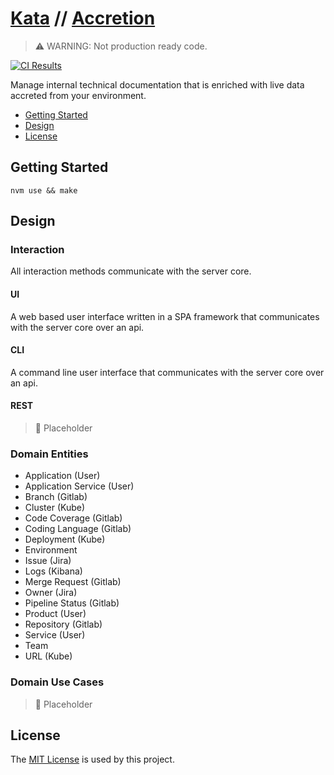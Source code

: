 # [Kata](https://github.com/dbtedman/kata) // [Accretion](https://github.com/dbtedman/kata-accretion)

> ⚠️ WARNING: Not production ready code.

[![CI Results](https://github.com/dbtedman/kata-accretion/workflows/ci/badge.svg)](https://github.com/dbtedman/kata-accretion/actions?workflow=ci)

Manage internal technical documentation that is enriched with live data accreted from your environment.

-   [Getting Started](#getting-started)
-   [Design](#design)
-   [License](#license)

## Getting Started

```shell
nvm use && make
```

## Design

### Interaction

All interaction methods communicate with the server core.

#### UI

A web based user interface written in a SPA framework that communicates with the server core over an api.

#### CLI

A command line user interface that communicates with the server core over an api.

#### REST

> 🚧 Placeholder

### Domain Entities

-   Application (User)
-   Application Service (User)
-   Branch (Gitlab)
-   Cluster (Kube)
-   Code Coverage (Gitlab)
-   Coding Language (Gitlab)
-   Deployment (Kube)
-   Environment
-   Issue (Jira)
-   Logs (Kibana)
-   Merge Request (Gitlab)
-   Owner (Jira)
-   Pipeline Status (Gitlab)
-   Product (User)
-   Repository (Gitlab)
-   Service (User)
-   Team
-   URL (Kube)

### Domain Use Cases

> 🚧 Placeholder

## License

The [MIT License](./LICENSE.md) is used by this project.
